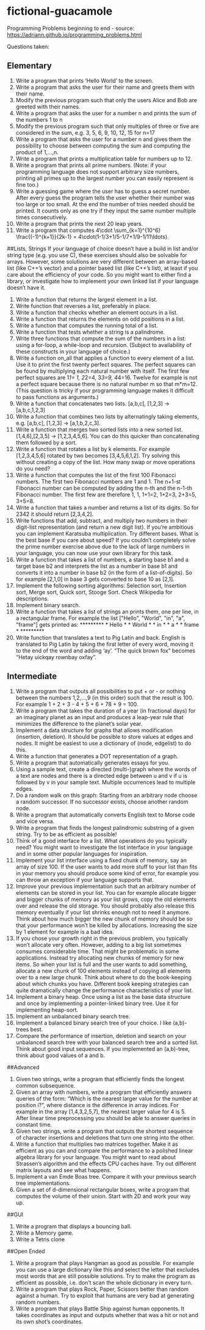 # fictional-guacamole
Programming Problems beginning to end - source: https://adriann.github.io/programming_problems.html 

Questions taken:

## Elementary
1. Write a program that prints ‘Hello World’ to the screen.
2. Write a program that asks the user for their name and greets them with their name.
3. Modify the previous program such that only the users Alice and Bob are greeted with their names.
4. Write a program that asks the user for a number n and prints the sum of the numbers 1 to n
5. Modify the previous program such that only multiples of three or five are considered in the sum, e.g. 3, 5, 6, 9, 10, 12, 15 for n=17
6. Write a program that asks the user for a number n and gives them the possibility to choose between computing the sum and computing the product of 1,…,n.
7. Write a program that prints a multiplication table for numbers up to 12.
8. Write a program that prints all prime numbers. (Note: if your programming language does not support arbitrary size numbers, printing all primes up to the largest number you can easily represent is fine too.)
9. Write a guessing game where the user has to guess a secret number. After every guess the program tells the user whether their number was too large or too small. At the end the number of tries needed should be printed. It counts only as one try if they input the same number multiple times consecutively.
10. Write a program that prints the next 20 leap years.
11. Write a program that computes
        4\cdot \sum_{k=1}^{10^6} \frac{(-1)^{k+1}}{2k-1} = 4\cdot(1-1/3+1/5-1/7+1/9-1/11\ldots).

##Lists, Strings
If your language of choice doesn’t have a build in list and/or string type (e.g. you use C), these exercises should also be solvable for arrays. However, some solutions are very different between an array-based list (like C++’s vector) and a pointer based list (like C++’s list), at least if you care about the efficiency of your code. So you might want to either find a library, or investigate how to implement your own linked list if your language doesn’t have it.

1. Write a function that returns the largest element in a list.
2. Write function that reverses a list, preferably in place.
3. Write a function that checks whether an element occurs in a list.
4. Write a function that returns the elements on odd positions in a list.
5. Write a function that computes the running total of a list.
6. Write a function that tests whether a string is a palindrome.
7. Write three functions that compute the sum of the numbers in a list: using a for-loop, a while-loop and recursion. (Subject to availability of these constructs in your language of choice.)
8. Write a function on_all that applies a function to every element of a list. Use it to print the first twenty perfect squares. The perfect squares can be found by multiplying each natural number with itself. The first few perfect squares are 1*1= 1, 2*2=4, 3*3=9, 4*4=16. Twelve for example is not a perfect square because there is no natural number m so that m*m=12. (This question is tricky if your programming language makes it difficult to pass functions as arguments.)
9. Write a function that concatenates two lists. [a,b,c], [1,2,3] → [a,b,c,1,2,3]
10. Write a function that combines two lists by alternatingly taking elements, e.g. [a,b,c], [1,2,3] → [a,1,b,2,c,3].
11. Write a function that merges two sorted lists into a new sorted list. [1,4,6],[2,3,5] → [1,2,3,4,5,6]. You can do this quicker than concatenating them followed by a sort.
12. Write a function that rotates a list by k elements. For example [1,2,3,4,5,6] rotated by two becomes [3,4,5,6,1,2]. Try solving this without creating a copy of the list. How many swap or move operations do you need?
13. Write a function that computes the list of the first 100 Fibonacci numbers. The first two Fibonacci numbers are 1 and 1. The n+1-st Fibonacci number can be computed by adding the n-th and the n-1-th Fibonacci number. The first few are therefore 1, 1, 1+1=2, 1+2=3, 2+3=5, 3+5=8.
14. Write a function that takes a number and returns a list of its digits. So for 2342 it should return [2,3,4,2].
15. Write functions that add, subtract, and multiply two numbers in their digit-list representation (and return a new digit list). If you’re ambitious you can implement Karatsuba multiplication. Try different bases. What is the best base if you care about speed? If you couldn’t completely solve the prime number exercise above due to the lack of large numbers in your language, you can now use your own library for this task.
16. Write a function that takes a list of numbers, a starting base b1 and a target base b2 and interprets the list as a number in base b1 and converts it into a number in base b2 (in the form of a list-of-digits). So for example [2,1,0] in base 3 gets converted to base 10 as [2,1].
17. Implement the following sorting algorithms: Selection sort, Insertion sort, Merge sort, Quick sort, Stooge Sort. Check Wikipedia for descriptions.
18. Implement binary search.
19. Write a function that takes a list of strings an prints them, one per line, in a rectangular frame. For example the list ["Hello", "World", "in", "a", "frame"] gets printed as:
            *********
            * Hello *
            * World *
            * in    *
            * a     *
            * frame *
            *********
20. Write function that translates a text to Pig Latin and back. English is translated to Pig Latin by taking the first letter of every word, moving it to the end of the word and adding ‘ay’. “The quick brown fox” becomes “Hetay uickqay rownbay oxfay”.

## Intermediate
1. Write a program that outputs all possibilities to put + or - or nothing between the numbers 1,2,…,9 (in this order) such that the result is 100. For example 1 + 2 + 3 - 4 + 5 + 6 + 78 + 9 = 100.
2.  Write a program that takes the duration of a year (in fractional days) for an imaginary planet as an input and produces a leap-year rule that minimizes the difference to the planet’s solar year.
3.  Implement a data structure for graphs that allows modification (insertion, deletion). It should be possible to store values at edges and nodes. It might be easiest to use a dictionary of (node, edgelist) to do this.
4.  Write a function that generates a DOT representation of a graph.
5.  Write a program that automatically generates essays for you.
6.  Using a sample text, create a directed (multi-)graph where the words of a text are nodes and there is a directed edge between u and v if u is followed by v in your sample text. Multiple occurrences lead to multiple edges.
7.  Do a random walk on this graph: Starting from an arbitrary node choose a random successor. If no successor exists, choose another random node.
8.  Write a program that automatically converts English text to Morse code and vice versa.
9.  Write a program that finds the longest palindromic substring of a given string. Try to be as efficient as possible!
10. Think of a good interface for a list. What operations do you typically need? You might want to investigate the list interface in your language and in some other popular languages for inspiration.
11. Implement your list interface using a fixed chunk of memory, say an array of size 100. If the user wants to add more stuff to your list than fits in your memory you should produce some kind of error, for example you can throw an exception if your language supports that.
12. Improve your previous implementation such that an arbitrary number of elements can be stored in your list. You can for example allocate bigger and bigger chunks of memory as your list grows, copy the old elements over and release the old storage. You should probably also release this memory eventually if your list shrinks enough not to need it anymore. Think about how much bigger the new chunk of memory should be so that your performance won’t be killed by allocations. Increasing the size by 1 element for example is a bad idea.
13. If you chose your growth right in the previous problem, you typically won’t allocate very often. However, adding to a big list sometimes consumes considerable time. That might be problematic in some applications. Instead try allocating new chunks of memory for new items. So when your list is full and the user wants to add something, allocate a new chunk of 100 elements instead of copying all elements over to a new large chunk. Think about where to do the book-keeping about which chunks you have. Different book keeping strategies can quite dramatically change the performance characteristics of your list.
14. Implement a binary heap. Once using a list as the base data structure and once by implementing a pointer-linked binary tree. Use it for implementing heap-sort.
15. Implement an unbalanced binary search tree.
16. Implement a balanced binary search tree of your choice. I like (a,b)-trees best.
17. Compare the performance of insertion, deletion and search on your unbalanced search tree with your balanced search tree and a sorted list. Think about good input sequences. If you implemented an (a,b)-tree, think about good values of a and b.

##Advanced
1. Given two strings, write a program that efficiently finds the longest common subsequence.
2. Given an array with numbers, write a program that efficiently answers queries of the form: “Which is the nearest larger value for the number at position i?”, where distance is the difference in array indices. For example in the array [1,4,3,2,5,7], the nearest larger value for 4 is 5. After linear time preprocessing you should be able to answer queries in constant time.
3. Given two strings, write a program that outputs the shortest sequence of character insertions and deletions that turn one string into the other.
4. Write a function that multiplies two matrices together. Make it as efficient as you can and compare the performance to a polished linear algebra library for your language. You might want to read about Strassen’s algorithm and the effects CPU caches have. Try out different matrix layouts and see what happens.
5. Implement a van Emde Boas tree. Compare it with your previous search tree implementations.
6. Given a set of d-dimensional rectangular boxes, write a program that computes the volume of their union. Start with 2D and work your way up.

##GUI
1. Write a program that displays a bouncing ball.
2. Write a Memory game.
3. Write a Tetris clone

##Open Ended
1. Write a program that plays Hangman as good as possible. For example you can use a large dictionary like this and select the letter that excludes most words that are still possible solutions. Try to make the program as efficient as possible, i.e. don’t scan the whole dictionary in every turn.
2. Write a program that plays Rock, Paper, Scissors better than random against a human. Try to exploit that humans are very bad at generating random numbers.
3. Write a program that plays Battle Ship against human opponents. It takes coordinates as input and outputs whether that was a hit or not and its own shot’s coordinates.
